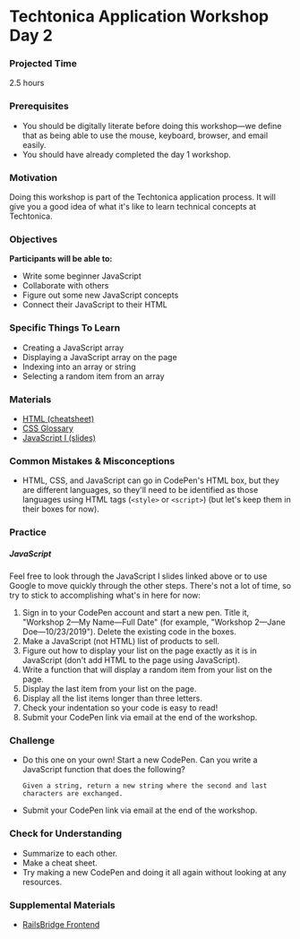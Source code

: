 # Techtonica Application Workshop Day 2

### Projected Time

2.5 hours

### Prerequisites

- You should be digitally literate before doing this workshop—we define that as being able to use the mouse, keyboard, browser, and email easily.
- You should have already completed the day 1 workshop.

### Motivation

Doing this workshop is part of the Techtonica application process. It will give you a good idea of what it's like to learn technical concepts at Techtonica.

### Objectives

**Participants will be able to:**

- Write some beginner JavaScript
- Collaborate with others
- Figure out some new JavaScript concepts
- Connect their JavaScript to their HTML

### Specific Things To Learn

- Creating a JavaScript array
- Displaying a JavaScript array on the page
- Indexing into an array or string
- Selecting a random item from an array


### Materials

- [HTML (cheatsheet)](https://www.codecademy.com/learn/learn-html/modules/learn-html-elements/reference)
- [CSS Glossary](https://www.codecademy.com/articles/glossary-css)
- [JavaScript I (slides)](https://drive.google.com/open?id=1WIm5UCQL9TOsmW5X6suapBhyEqtk8Y2oLKb5gUqbzus)


### Common Mistakes & Misconceptions

- HTML, CSS, and JavaScript can go in CodePen's HTML box, but they are different languages, so they'll need to be identified as those languages using HTML tags (`<style>` or `<script>`) (but let's keep them in their boxes for now).


### Practice

##### JavaScript
Feel free to look through the JavaScript I slides linked above or to use Google to move quickly through the other steps. There's not a lot of time, so try to stick to accomplishing what's in here for now:

1. Sign in to your CodePen account and start a new pen. Title it, "Workshop 2—My Name—Full Date" (for example, "Workshop 2—Jane Doe—10/23/2019"). Delete the existing code in the boxes.
2. Make a JavaScript (not HTML) list of products to sell.
3. Figure out how to display your list on the page exactly as it is in JavaScript (don't add HTML to the page using JavaScript).
4. Write a function that will display a random item from your list on the page.
5. Display the last item from your list on the page.
6. Display all the list items longer than three letters.
7. Check your indentation so your code is easy to read!
8. Submit your CodePen link via email at the end of the workshop.


### Challenge

- Do this one on your own! Start a new CodePen. Can you write a JavaScript function that does the following?
	```
	Given a string, return a new string where the second and last characters are exchanged. 
	```
- Submit your CodePen link via email at the end of the workshop.

### Check for Understanding 

- Summarize to each other.
- Make a cheat sheet.
- Try making a new CodePen and doing it all again without looking at any resources.

### Supplemental Materials
- [RailsBridge Frontend](https://curriculum.railsbridge.org/frontend/)
